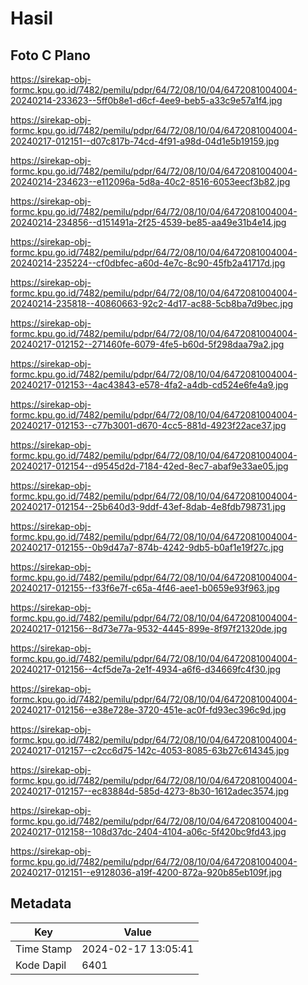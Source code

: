 # Hasil

## Foto C Plano

https://sirekap-obj-formc.kpu.go.id/7482/pemilu/pdpr/64/72/08/10/04/6472081004004-20240214-233623--5ff0b8e1-d6cf-4ee9-beb5-a33c9e57a1f4.jpg

https://sirekap-obj-formc.kpu.go.id/7482/pemilu/pdpr/64/72/08/10/04/6472081004004-20240217-012151--d07c817b-74cd-4f91-a98d-04d1e5b19159.jpg

https://sirekap-obj-formc.kpu.go.id/7482/pemilu/pdpr/64/72/08/10/04/6472081004004-20240214-234623--e112096a-5d8a-40c2-8516-6053eecf3b82.jpg

https://sirekap-obj-formc.kpu.go.id/7482/pemilu/pdpr/64/72/08/10/04/6472081004004-20240214-234856--d151491a-2f25-4539-be85-aa49e31b4e14.jpg

https://sirekap-obj-formc.kpu.go.id/7482/pemilu/pdpr/64/72/08/10/04/6472081004004-20240214-235224--cf0dbfec-a60d-4e7c-8c90-45fb2a41717d.jpg

https://sirekap-obj-formc.kpu.go.id/7482/pemilu/pdpr/64/72/08/10/04/6472081004004-20240214-235818--40860663-92c2-4d17-ac88-5cb8ba7d9bec.jpg

https://sirekap-obj-formc.kpu.go.id/7482/pemilu/pdpr/64/72/08/10/04/6472081004004-20240217-012152--271460fe-6079-4fe5-b60d-5f298daa79a2.jpg

https://sirekap-obj-formc.kpu.go.id/7482/pemilu/pdpr/64/72/08/10/04/6472081004004-20240217-012153--4ac43843-e578-4fa2-a4db-cd524e6fe4a9.jpg

https://sirekap-obj-formc.kpu.go.id/7482/pemilu/pdpr/64/72/08/10/04/6472081004004-20240217-012153--c77b3001-d670-4cc5-881d-4923f22ace37.jpg

https://sirekap-obj-formc.kpu.go.id/7482/pemilu/pdpr/64/72/08/10/04/6472081004004-20240217-012154--d9545d2d-7184-42ed-8ec7-abaf9e33ae05.jpg

https://sirekap-obj-formc.kpu.go.id/7482/pemilu/pdpr/64/72/08/10/04/6472081004004-20240217-012154--25b640d3-9ddf-43ef-8dab-4e8fdb798731.jpg

https://sirekap-obj-formc.kpu.go.id/7482/pemilu/pdpr/64/72/08/10/04/6472081004004-20240217-012155--0b9d47a7-874b-4242-9db5-b0af1e19f27c.jpg

https://sirekap-obj-formc.kpu.go.id/7482/pemilu/pdpr/64/72/08/10/04/6472081004004-20240217-012155--f33f6e7f-c65a-4f46-aee1-b0659e93f963.jpg

https://sirekap-obj-formc.kpu.go.id/7482/pemilu/pdpr/64/72/08/10/04/6472081004004-20240217-012156--8d73e77a-9532-4445-899e-8f97f21320de.jpg

https://sirekap-obj-formc.kpu.go.id/7482/pemilu/pdpr/64/72/08/10/04/6472081004004-20240217-012156--4cf5de7a-2e1f-4934-a6f6-d34669fc4f30.jpg

https://sirekap-obj-formc.kpu.go.id/7482/pemilu/pdpr/64/72/08/10/04/6472081004004-20240217-012156--e38e728e-3720-451e-ac0f-fd93ec396c9d.jpg

https://sirekap-obj-formc.kpu.go.id/7482/pemilu/pdpr/64/72/08/10/04/6472081004004-20240217-012157--c2cc6d75-142c-4053-8085-63b27c614345.jpg

https://sirekap-obj-formc.kpu.go.id/7482/pemilu/pdpr/64/72/08/10/04/6472081004004-20240217-012157--ec83884d-585d-4273-8b30-1612adec3574.jpg

https://sirekap-obj-formc.kpu.go.id/7482/pemilu/pdpr/64/72/08/10/04/6472081004004-20240217-012158--108d37dc-2404-4104-a06c-5f420bc9fd43.jpg

https://sirekap-obj-formc.kpu.go.id/7482/pemilu/pdpr/64/72/08/10/04/6472081004004-20240217-012151--e9128036-a19f-4200-872a-920b85eb109f.jpg


## Metadata

| Key        | Value               |
| ---------- | ------------------- |
| Time Stamp | 2024-02-17 13:05:41 |
| Kode Dapil | 6401                |




